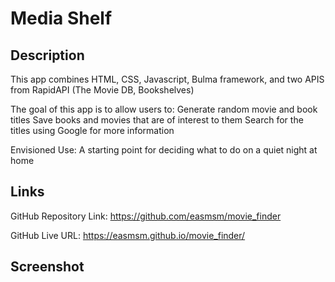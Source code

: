 # Media Shelf

## Description

This app combines HTML, CSS, Javascript, Bulma framework, and two APIS from RapidAPI (The Movie DB, Bookshelves)

The goal of this app is to allow users to:
Generate random movie and book titles
Save books and movies that are of interest to them
Search for the titles using Google for more information

Envisioned Use:
A starting point for deciding what to do on a quiet night at home

## Links

GitHub Repository Link: https://github.com/easmsm/movie_finder

GitHub Live URL: https://easmsm.github.io/movie_finder/


## Screenshot
